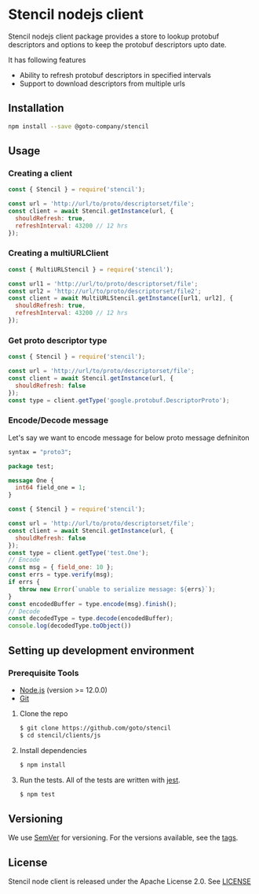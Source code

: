 # Stencil nodejs client

Stencil nodejs client package provides a store to lookup protobuf descriptors and options to keep the protobuf descriptors upto date.

It has following features

- Ability to refresh protobuf descriptors in specified intervals
- Support to download descriptors from multiple urls

## Installation

```sh
npm install --save @goto-company/stencil
```

## Usage

### Creating a client

```js
const { Stencil } = require('stencil');

const url = 'http://url/to/proto/descriptorset/file';
const client = await Stencil.getInstance(url, {
  shouldRefresh: true,
  refreshInterval: 43200 // 12 hrs
});
```

### Creating a multiURLClient

```js
const { MultiURLStencil } = require('stencil');

const url1 = 'http://url/to/proto/descriptorset/file';
const url2 = 'http://url/to/proto/descriptorset/file2';
const client = await MultiURLStencil.getInstance([url1, url2], {
  shouldRefresh: true,
  refreshInterval: 43200 // 12 hrs
});
```

### Get proto descriptor type

```js
const { Stencil } = require('stencil');

const url = 'http://url/to/proto/descriptorset/file';
const client = await Stencil.getInstance(url, {
  shouldRefresh: false
});
const type = client.getType('google.protobuf.DescriptorProto');
```

### Encode/Decode message

Let's say we want to encode message for below proto message defniniton

```proto
syntax = "proto3";

package test;

message One {
  int64 field_one = 1;
}
```

```js
const { Stencil } = require('stencil');

const url = 'http://url/to/proto/descriptorset/file';
const client = await Stencil.getInstance(url, {
  shouldRefresh: false
});
const type = client.getType('test.One');
// Encode
const msg = { field_one: 10 };
const errs = type.verify(msg);
if errs {
   throw new Error(`unable to serialize message: ${errs}`);
}
const encodedBuffer = type.encode(msg).finish();
// Decode
const decodedType = type.decode(encodedBuffer);
console.log(decodedType.toObject())
```

## Setting up development environment

### Prerequisite Tools

- [Node.js](https://nodejs.org/) (version >= 12.0.0)
- [Git](https://git-scm.com/)

1. Clone the repo

   ```sh
   $ git clone https://github.com/goto/stencil
   $ cd stencil/clients/js
   ```

2. Install dependencies

   ```sh
   $ npm install
   ```

3. Run the tests. All of the tests are written with [jest](https://jestjs.io/).

   ```sh
   $ npm test
   ```

## Versioning

We use [SemVer](http://semver.org/) for versioning. For the versions available, see the [tags](https://github.com/goto/stencil/tags).

## License

Stencil node client is released under the Apache License 2.0. See [LICENSE](LICENSE)
